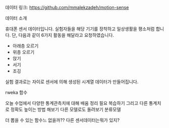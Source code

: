 데이터 링크: https://github.com/mmalekzadeh/motion-sense

데이터 소개

휴대폰 센서 데이터입니다. 실험자들을 해당 기기를 장착하고 일상생활을 평소처럼 합니다.
단, 다음과 같이 6가지 활동을 해달라고 요청하였습니다.

- 아래층 오르기
- 위층 오르기
- 앉기
- 서기
- 조깅
 
실험 결과로는 자이로 센서에 의해 생성된 시계열 데이터가 만들어집니다.



rweka 함수 


오늘 수업에서 다양한 통계관측치에 대해 배움
정리 필요
복습하기
그리고 다른 통계치로 정확도 높이는 방법 해보기
다른 모델로도 돌려보기
분류모델

더 뽑을 수 있는 함수느 없을까??
다른 센서데이터는뭐가 있지?

